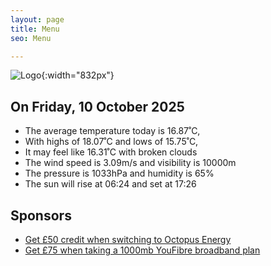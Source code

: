 ```yaml
---
layout: page
title: Menu
seo: Menu

---
```


![Logo](/images/logo.jpg){:width="832px"}

<!-- weather_marker starts -->
## On Friday, 10 October 2025

- The average temperature today is 16.87˚C,
- With highs of 18.07˚C and lows of 15.75˚C,
- It may feel like 16.31˚C with broken clouds
- The wind speed is 3.09m/s and visibility is 10000m
- The pressure is 1033hPa and humidity is 65%
- The sun will rise at 06:24 and set at 17:26

<!-- weather_marker ends -->

## Sponsors

- [Get £50 credit when switching to Octopus Energy](https://bit.ly/3oD1nnS)
- [Get £75 when taking a 1000mb YouFibre broadband plan](https://aklam.io/91zWhU?)
